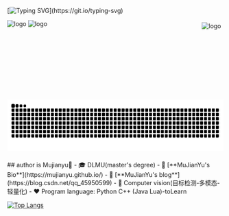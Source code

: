 [![Typing SVG](https://readme-typing-svg.demolab.com?font=Fira+Code&pause=1000&width=435&lines=Welcome+to+MuJianYu's+github.)](https://git.io/typing-svg)

<img src="https://github-readme-stats.vercel.app/api?username=mujianyu&show_icons=true" alt="logo" height="160" align="right" style="margin: 5px; margin-bottom: 20px;" />
<img src="https://github-profile-trophy.vercel.app/?username=mujianyu&theme=flat" alt="logo" height="120" align="center" style="margin: auto; margin-bottom: 20px;" />
<img src="https://github-readme-stats.vercel.app/api/top-langs/?username=mujianyu&layout=compact" alt="logo" height="120" align="center" style="margin: auto; margin-bottom: 20px;" />
<img src="https://raw.githubusercontent.com/mujianyu/mujianyu/output/github-contribution-grid-snake.svg" alt="logo" height="120" align="bottom" style="margin: auto; margin-bottom: 20px;" />
## author is Mujianyu👋
- 🎓 DLMU(master's degree)
- 📖 [**MuJianYu's Bio**](https://mujianyu.github.io/)
- 📖 [**MuJianYu's blog**](https://blog.csdn.net/qq_45950599)
- 🔭 Computer vision(目标检测-多模态-轻量化)
- ❤  Program language: Python C++ (Java Lua)-toLearn 

[![Top Langs](https://github-readme-stats.vercel.app/api/top-langs/?username=mujianyu&layout=compact)](https://github.com/mujianyu/github-readme-stats)

